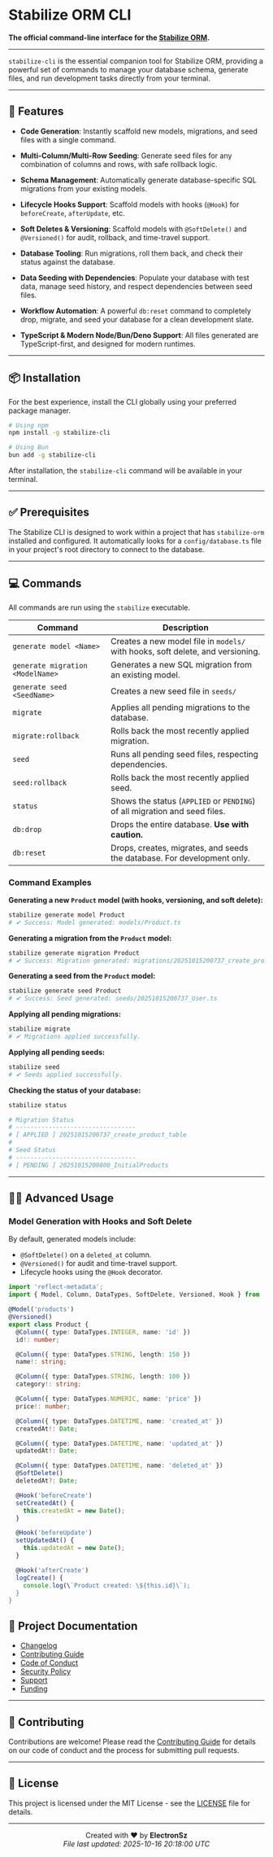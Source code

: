 # Stabilize ORM CLI

<!--
<p align="center">
  <a href="https://www.npmjs.com/package/stabilize-cli"><img src="https://img.shields.io/npm/v/stabilize-cli.svg" alt="NPM Version"></a>
  <a href="https://github.com/ElectronSz/stabilize-cli/blob/main/LICENSE"><img src="https://img.shields.io/npm/l/stabilize-cli.svg" alt="License"></a>
  <a href="https://github.com/ElectronSz/stabilize-orm"><img src="https://img.shields.io/badge/ORM-Stabilize-blue.svg" alt="Stabilize ORM"></a>
</p>
-->

**The official command-line interface for the [Stabilize ORM](https://github.com/ElectronSz/stabilize-orm).**

---

`stabilize-cli` is the essential companion tool for Stabilize ORM, providing a powerful set of commands to manage your database schema, generate files, and run development tasks directly from your terminal.

---

## 🚀 Features

- **Code Generation**: Instantly scaffold new models, migrations, and seed files with a single command.
- **Multi-Column/Multi-Row Seeding**: Generate seed files for any combination of columns and rows, with safe rollback logic.
- **Schema Management**: Automatically generate database-specific SQL migrations from your existing models.
- **Lifecycle Hooks Support**: Scaffold models with hooks (`@Hook`) for `beforeCreate`, `afterUpdate`, etc.
- **Soft Deletes & Versioning**: Scaffold models with `@SoftDelete()` and `@Versioned()` for audit, rollback, and time-travel support.
- **Database Tooling**: Run migrations, roll them back, and check their status against the database.
- **Data Seeding with Dependencies**: Populate your database with test data, manage seed history, and respect dependencies between seed files.
- **Workflow Automation**: A powerful `db:reset` command to completely drop, migrate, and seed your database for a clean development slate.

- **TypeScript & Modern Node/Bun/Deno Support**: All files generated are TypeScript-first, and designed for modern runtimes.

---

## 📦 Installation

For the best experience, install the CLI globally using your preferred package manager.

```bash
# Using npm
npm install -g stabilize-cli

# Using Bun
bun add -g stabilize-cli
```

After installation, the `stabilize-cli` command will be available in your terminal.

---

## ✅ Prerequisites

The Stabilize CLI is designed to work within a project that has `stabilize-orm` installed and configured. It automatically looks for a `config/database.ts` file in your project's root directory to connect to the database.

---

## 💻 Commands

All commands are run using the `stabilize` executable.

| Command                            | Description                                                                 |
| ---------------------------------- | --------------------------------------------------------------------------- |
| `generate model <Name>`            | Creates a new model file in `models/` with hooks, soft delete, and versioning. |
| `generate migration <ModelName>`   | Generates a new SQL migration from an existing model.                       |
| `generate seed <SeedName>`         | Creates a new seed file in `seeds/` |
| `migrate`                          | Applies all pending migrations to the database.                             |
| `migrate:rollback`                 | Rolls back the most recently applied migration.                             |
| `seed`                             | Runs all pending seed files, respecting dependencies.                       |
| `seed:rollback`                    | Rolls back the most recently applied seed.                                  |
| `status`                           | Shows the status (`APPLIED` or `PENDING`) of all migration and seed files.  |
| `db:drop`                          | Drops the entire database. **Use with caution.**                            |
| `db:reset`                         | Drops, creates, migrates, and seeds the database. For development only.     |

### Command Examples

**Generating a new `Product` model (with hooks, versioning, and soft delete):**
```bash
stabilize generate model Product
# ✔ Success: Model generated: models/Product.ts
```

**Generating a migration from the `Product` model:**
```bash
stabilize generate migration Product
# ✔ Success: Migration generated: migrations/20251015200737_create_product_table.json
```


**Generating a seed from the `Product` model:**
```bash
stabilize generate seed Product
# ✔ Success: Seed generated: seeds/20251015200737_User.ts
```

**Applying all pending migrations:**
```bash
stabilize migrate
# ✔ Migrations applied successfully.
```

**Applying all pending seeds:**
```bash
stabilize seed
# ✔ Seeds applied successfully.
```
**Checking the status of your database:**
```bash
stabilize status

# Migration Status
# ---------------------------------
# [ APPLIED ] 20251015200737_create_product_table
#
# Seed Status
# ---------------------------------
# [ PENDING ] 20251015200800_InitialProducts
```

---

## 🧑‍💻 Advanced Usage

### Model Generation with Hooks and Soft Delete

By default, generated models include:
- `@SoftDelete()` on a `deleted_at` column.
- `@Versioned()` for audit and time-travel support.
- Lifecycle hooks using the `@Hook` decorator.

```typescript
import 'reflect-metadata';
import { Model, Column, DataTypes, SoftDelete, Versioned, Hook } from 'stabilize-orm';

@Model('products')
@Versioned()
export class Product {
  @Column({ type: DataTypes.INTEGER, name: 'id' })
  id!: number;

  @Column({ type: DataTypes.STRING, length: 150 })
  name!: string;

  @Column({ type: DataTypes.STRING, length: 100 })
  category!: string;

  @Column({ type: DataTypes.NUMERIC, name: 'price' })
  price!: number;

  @Column({ type: DataTypes.DATETIME, name: 'created_at' })
  createdAt!: Date;

  @Column({ type: DataTypes.DATETIME, name: 'updated_at' })
  updatedAt!: Date;

  @Column({ type: DataTypes.DATETIME, name: 'deleted_at' })
  @SoftDelete()
  deletedAt?: Date;

  @Hook('beforeCreate')
  setCreatedAt() {
    this.createdAt = new Date();
  }

  @Hook('beforeUpdate')
  setUpdatedAt() {
    this.updatedAt = new Date();
  }

  @Hook('afterCreate')
  logCreate() {
    console.log(\`Product created: \${this.id}\`);
  }
}
```


## 📃 Project Documentation

-   [Changelog](./CHANGELOG.md)
-   [Contributing Guide](./CONTRIBUTING.md)
-   [Code of Conduct](./CODE_OF_CONDUCT.md)
-   [Security Policy](./SECURITY.md)
-   [Support](./SUPPORT.md)
-   [Funding](./FUNDING.md)

---

## 🤝 Contributing

Contributions are welcome! Please read the [Contributing Guide](./CONTRIBUTING.md) for details on our code of conduct and the process for submitting pull requests.

---

## 📑 License

This project is licensed under the MIT License - see the [LICENSE](./LICENSE) file for details.

---

<div align="center">

Created with ❤️ by **ElectronSz**  
<em>File last updated: 2025-10-16 20:18:00 UTC</em>

</div>